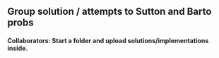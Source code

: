 ## Group solution / attempts to Sutton and Barto probs

#### Collaborators: Start a folder and upload solutions/implementations inside.
